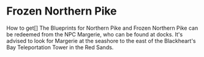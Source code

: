 # Frozen Northern Pike

How to get[]
The Blueprints for Northern Pike and Frozen Northern Pike can be redeemed from the NPC Margerie, who can be found at docks.
It's advised to look for Margerie at the seashore to the east of the Blackheart's Bay Teleportation Tower in the Red Sands.
